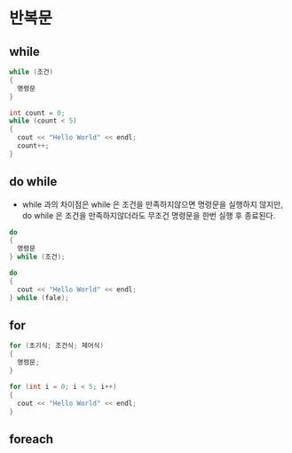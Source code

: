 # 반복문

## while
```C++
while (조건)
{
  명령문
}
```
```C++
int count = 0;
while (count < 5)
{
  cout << "Hello World" << endl;
  count++;
}
```
## do while
- while 과의 차이점은 while 은 조건을 만족하지않으면 명령문을 실행하지 않지만,  
do while 은 조건을 만족하지않더라도 무조건 명령문을 한번 실행 후 종료된다.
```C++
do
{
  명령문
} while (조건);
```
```C++
do
{
  cout << "Hello World" << endl;
} while (fale);
```
## for
```C++
for (초기식; 조건식; 제어식)
{
  명령문;
}
```
```C++
for (int i = 0; i < 5; i++)
{
  cout << "Hello World" << endl;
}
```
## foreach

##
